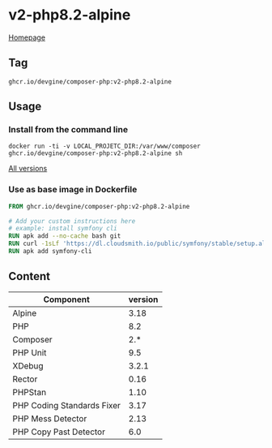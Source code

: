 # v2-php8.2-alpine
[Homepage](../README.md)

## Tag
`ghcr.io/devgine/composer-php:v2-php8.2-alpine`

## Usage

### Install from the command line
```shell
docker run -ti -v LOCAL_PROJETC_DIR:/var/www/composer ghcr.io/devgine/composer-php:v2-php8.2-alpine sh
```
[All versions](https://github.com/devgine/composer-php/pkgs/container/composer-php/versions)

### Use as base image in Dockerfile
```dockerfile
FROM ghcr.io/devgine/composer-php:v2-php8.2-alpine

# Add your custom instructions here
# example: install symfony cli
RUN apk add --no-cache bash git
RUN curl -1sLf 'https://dl.cloudsmith.io/public/symfony/stable/setup.alpine.sh' | bash
RUN apk add symfony-cli
```

## Content

| Component                  | version |
|----------------------------|---------|
| Alpine                     | 3.18    |
| PHP                        | 8.2     |
| Composer                   | 2.*     |
| PHP Unit                   | 9.5     |
| XDebug                     | 3.2.1   |
| Rector                     | 0.16    |
| PHPStan                    | 1.10    |
| PHP Coding Standards Fixer | 3.17    |
| PHP Mess Detector          | 2.13    |
| PHP Copy Past Detector     | 6.0     |
